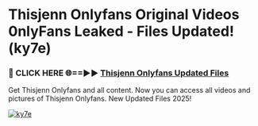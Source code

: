 # Thisjenn Onlyfans Original Videos 0nlyFans Leaked - Files Updated! (ky7e)

<h3>🔴 CLICK HERE 🌐==►► <a href="https://tinyurl.com/2wckxsce" rel="nofollow">Thisjenn Onlyfans Updated Files</a></h3>

Get Thisjenn Onlyfans and all content. Now you can access all videos and pictures of Thisjenn Onlyfans. New Updated Files 2025!

[![ky7e](https://i.imgur.com/AFduVYN.gif)](https://tinyurl.com/2wckxsce)
